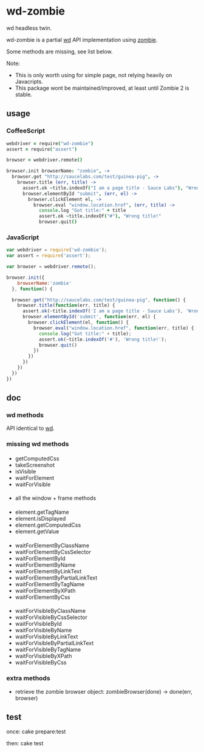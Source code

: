 # wd-zombie

wd headless twin.

wd-zombie is a partial [wd](https://github.com/admc/wd) API implementation using 
[zombie](https://github.com/assaf/zombie). 

Some methods are missing, see list below.

Note:
  - This is only worth using for simple page, not relying heavily on Javacripts.   
  - This package wont be maintained/improved, at least until Zombie 2 is stable. 

## usage

### CoffeeScript

```coffeescript
webdriver = require("wd-zombie")
assert = require("assert")

browser = webdriver.remote()

browser.init browserName: "zombie", ->
  browser.get "http://saucelabs.com/test/guinea-pig", ->
    browser.title (err, title) ->
      assert.ok ~title.indexOf("I am a page title - Sauce Labs"), "Wrong title!"
      browser.elementById "submit", (err, el) ->
        browser.clickElement el, ->
          browser.eval "window.location.href", (err, title) ->
            console.log "Got title:" + title
            assert.ok ~title.indexOf("#"), "Wrong title!"
            browser.quit()            
```

### JavaScript

```javascript
var webdriver = require('wd-zombie');
var assert = require('assert');

var browser = webdriver.remote();

browser.init({
    browserName:'zombie'
  }, function() {

  browser.get("http://saucelabs.com/test/guinea-pig", function() {
    browser.title(function(err, title) {
      assert.ok(~title.indexOf('I am a page title - Sauce Labs'), 'Wrong title!');
      browser.elementById('submit', function(err, el) {
        browser.clickElement(el, function() {
          browser.eval("window.location.href", function(err, title) {
            console.log("Got title:" + title); 
            assert.ok(~title.indexOf('#'), 'Wrong title!');
            browser.quit()
          })
        })
      })
    })
  })
})

```
## doc

### wd methods

API identical to [wd](https://github.com/admc/wd).

### missing wd methods

####


- getComputedCss
- takeScreenshot
- isVisible
- waitForElement
- waitForVisible

####

- all the window + frame methods

####

- element.getTagName
- element.isDisplayed
- element.getComputedCss
- element.getValue

####

- waitForElementByClassName
- waitForElementByCssSelector
- waitForElementById
- waitForElementByName
- waitForElementByLinkText
- waitForElementByPartialLinkText
- waitForElementByTagName
- waitForElementByXPath
- waitForElementByCss

####

- waitForVisibleByClassName
- waitForVisibleByCssSelector
- waitForVisibleById
- waitForVisibleByName
- waitForVisibleByLinkText
- waitForVisibleByPartialLinkText
- waitForVisibleByTagName
- waitForVisibleByXPath
- waitForVisibleByCss



### extra methods

*  retrieve the zombie browser object: 
  zombieBrowser(done) -> done(err, browser) 

## test
once: cake prepare:test

then: cake test

